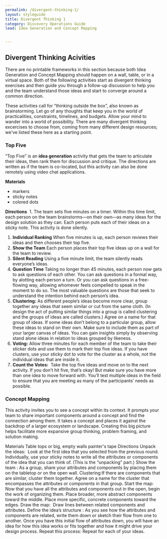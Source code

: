 ```yaml
---
permalink: /divergent-thinking-1/
layout: styleguide
title: Divergent Thinking 1
category: Discovery Operations Guide
lead: Idea Generation and Concept Mapping


---
```


## Divergent Thinking Acivities

There are no printable frameworks in this section because both Idea Generation and Concept Mapping should happen on a wall, table, or in a virtual space. Both of the following activities start as divergent thinking exercises and then guide you through a follow-up discussion to help you and the team understand those ideas and start to converge around a common direction.

These activities call for “thinking outside the box”, also known as brainstorming. Let go of any thoughts that keep you in the world of practicalities, constraints, timelines, and budgets. Allow your mind to wander into a world of possibility. There are many divergent thinking excercises to choose from, coming from many different design resources; we've listed these here as a starting point. 

### Top Five

“Top Five” is an **idea generation** activity that gets the team to articulate their ideas, then rank them for discussion and critique. The directions are written as if the team is co-located, but this activity can also be done remotely using video chat applications.

**Materials**
* markers
* sticky notes
* colored dots

**Directions**
 1. The team sets five minutes on a timer. Within this time limit, each person on the team brainstorms—on their own—as many ideas for the design solution as they can. Each person puts each of their ideas on a sticky note. This activity is done silently.
1. **Individual Ranking** When five minutes is up, each person reviews their ideas and then chooses their top five.
1. **Show the Team** Each person places their top five ideas up on a wall for the team to review.
1. **Silent Reading** Using a five minute limit, the team silently reads everyone’s ideas.
1. **Question Time** Taking no longer than 45 minutes, each person now gets to ask questions of each other. You can ask questions in a formal way, by alotting each person a turn. Or you can ask questions in a free-flowing way, allowing whomever feels compelled to speak in the moment to do so. The most valuable questions are those that seek to understand the intention behind each person’s idea.
1. **Clustering:** As different people’s ideas become more clear, group together any ideas that seem similar or cut from the same cloth. (In design the act of putting similar things into a group is called clustering and the groups of ideas are called clusters.) Agree on a name for that group of ideas. If some ideas don’t belong to a particular group, allow these ideas to stand on their own. Make sure to include them as part of your larger canvas of ideas. You can gain insights simply by observing stand alone ideas in relation to ideas grouped by likeness.
1. **Voting:** Allow three minutes for each member of the team to take their sticker dots and use them to mark their top five ideas. If you have clusters, use your sticky dot to vote for the cluster as a whole, not the individual ideas that are inside it.
1. **Count the Votes:**  Take the top five ideas and move on to the next activity. If you don’t hit five, that’s okay! But make sure you have more than one idea to move forward with. You’ll test multiple ideas in the field to ensure that you are meeting as many of the participants’ needs as possible.

### Concept Mapping 

This activity invites you to see a concept within its context. It prompts your team to share important components around a concept and find the connection among them. It takes a concept and places it against the backdrop of a larger ecosystem or landscape. Creating this big picture helps facilitate more expansive group thinking, problem framing, and solution making. 

Materials
Table tops or big, empty walls
painter's tape
Directions
Unpack the ideas:  Look at the first idea that you selected from the previous round. Individually, use your sticky notes to write all the attributes or components of the idea that you can think of. (This is the “unpacking” part.)
Show the team : As a group, share your attributes and components by placing them on the tabletop or on the open wall.
Clustering:If there are components that are similar, cluster them together. Agree on a name for the cluster that encompasses the attributes or components in that group.
Start the map: Now that you have all the attributes and components out in the open, begin the work of organizing them. Place broader, more abstract components toward the middle. Place more specific, concrete components toward the edges.
Draw the map:  Draw lines between related components and attributes.
Define the idea’s structure : As you see how the attributes and components are related, write them down or sketch their flow from one to another. Once you have this initial flow of attributes down, you will have an idea for how this idea works or fits together and how it might drive your design process.
Repeat this process: Repeat for each of your ideas.
